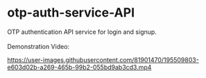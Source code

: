 # otp-auth-service-API
OTP authentication API service for login and signup.
<br><br>
Demonstration Video:



https://user-images.githubusercontent.com/81901470/195509803-e603d02b-a269-465b-99b2-055bd9ab3cd3.mp4

